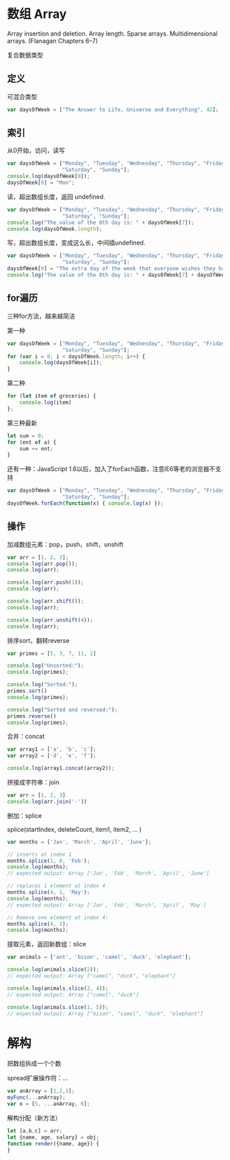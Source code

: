 # 数组 Array

Array insertion and deletion. Array length. Sparse arrays. Multidimensional arrays.  (Flanagan Chapters 6–7)

复合数据类型

## 定义

可混合类型
```JavaScript
var daysOfWeek = ["The Answer to Life, Universe and Everything", 42];
```

## 索引

从0开始，访问，读写

```JavaScript
var daysOfWeek = ["Monday", "Tuesday", "Wednesday", "Thursday", "Friday",
                  "Saturday", "Sunday"];
console.log(daysOfWeek[0]);
daysOfWeek[0] = "Mon";
```

读，超出数组长度，返回 undefined.
```JavaScript
var daysOfWeek = ["Monday", "Tuesday", "Wednesday", "Thursday", "Friday",
                  "Saturday", "Sunday"];
console.log("The value of the 8th day is: " + daysOfWeek[7]);
console.log(daysOfWeek.length);
```

写，超出数组长度，变成这么长，中间插undefined.
```JavaScript
var daysOfWeek = ["Monday", "Tuesday", "Wednesday", "Thursday", "Friday",
                  "Saturday", "Sunday"];
daysOfWeek[9] = "The extra day of the week that everyone wishes they had";
console.log("The value of the 8th day is: " + daysOfWeek[7] + daysOfWeek[8] + daysOfWeek[9]);
```

## for遍历

三种for方法，越来越简洁

第一种
```JavaScript
var daysOfWeek = ["Monday", "Tuesday", "Wednesday", "Thursday", "Friday",
                  "Saturday", "Sunday"];
for (var i = 0; i < daysOfWeek.length; i++) {
	console.log(daysOfWeek[i]);
}
```

第二种
```JavaScript
for (let item of groceries) {
	console.log(item)
};
```

第三种最新
```JavaScript
let sum = 0;
for (ent of a) {
	sum += ent;
}
```

还有一种：JavaScript 1.6以后，加入了forEach函数，注意IE6等老的浏览器不支持
```JavaScript
var daysOfWeek = ["Monday", "Tuesday", "Wednesday", "Thursday", "Friday",
                  "Saturday", "Sunday"];
daysOfWeek.forEach(function(x) { console.log(x) });
```

## 操作

加减数组元素：pop，push，shift，unshift
```JavaScript
var arr = [1, 2, 3];
console.log(arr.pop());
console.log(arr);

console.log(arr.push(1));
console.log(arr);

console.log(arr.shift());
console.log(arr);

console.log(arr.unshift(4));
console.log(arr);
```

排序sort，翻转reverse
```JavaScript
var primes = [5, 3, 7, 11, 2]

console.log("Unsorted:");
console.log(primes);

console.log("Sorted:");
primes.sort()
console.log(primes);

console.log("Sorted and reversed:");
primes.reverse()
console.log(primes);
```

合并：concat
```JavaScript
var array1 = ['a', 'b', 'c'];
var array2 = ['d', 'e', 'f'];

console.log(array1.concat(array2));
```

拼接成字符串：join
```JavaScript
var arr = [1, 2, 3]
console.log(arr.join('-'))
```

删加：splice

splice(startIndex, deleteCount, item1, item2, ... )
```JavaScript
var months = ['Jan', 'March', 'April', 'June'];

// inserts at index 1
months.splice(1, 0, 'Feb');
console.log(months);
// expected output: Array ['Jan', 'Feb', 'March', 'April', 'June']

// replaces 1 element at index 4
months.splice(4, 1, 'May');
console.log(months);
// expected output: Array ['Jan', 'Feb', 'March', 'April', 'May']

// Remove one element at index 4:
months.splice(4, 1);
console.log(months);
```

提取元素，返回新数组：slice

```JavaScript
var animals = ['ant', 'bison', 'camel', 'duck', 'elephant'];

console.log(animals.slice(2));
// expected output: Array ["camel", "duck", "elephant"]

console.log(animals.slice(2, 4));
// expected output: Array ["camel", "duck"]

console.log(animals.slice(1, 5));
// expected output: Array ["bison", "camel", "duck", "elephant"]
```

# 解构

把数组拆成一个个数

spread扩展操作符：...
```JavaScript
var anArray = [1,2,3];
myFunc(...anArray);
var o = [5, ...anArray, 6];
```

解构分配（新方法）
```JavaScript
let [a,b,c] = arr;
let {name, age, salary} = obj;
function render({name, age}) {
}
```
